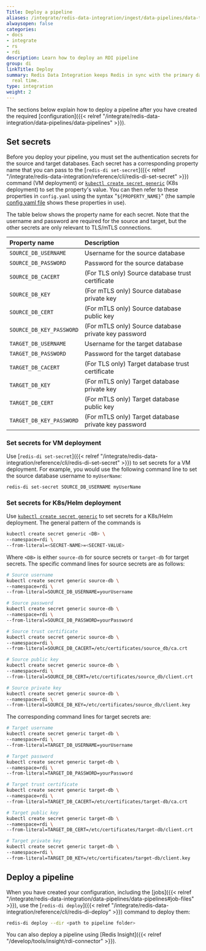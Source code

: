 ```yaml
---
Title: Deploy a pipeline
aliases: /integrate/redis-data-integration/ingest/data-pipelines/data-type-handling/
alwaysopen: false
categories:
- docs
- integrate
- rs
- rdi
description: Learn how to deploy an RDI pipeline
group: di
linkTitle: Deploy
summary: Redis Data Integration keeps Redis in sync with the primary database in near
  real time.
type: integration
weight: 2
---
```


The sections below explain how to deploy a pipeline after you have created the required
[configuration]({{< relref "/integrate/redis-data-integration/data-pipelines/data-pipelines" >}}).

## Set secrets

Before you deploy your pipeline, you must set the authentication secrets for the
source and target databases. Each secret has a corresponding property name that
you can pass to the
[`redis-di set-secret`]({{< relref "/integrate/redis-data-integration/reference/cli/redis-di-set-secret" >}})
command (VM deployment) or
[`kubectl create secret generic`](https://kubernetes.io/docs/reference/kubectl/generated/kubectl_create/kubectl_create_secret_generic/)
(K8s deployment) to set the property's value. You can then refer to these properties
in `config.yaml` using the syntax "`${PROPERTY_NAME}`"
(the sample [config.yaml file](#the-configyaml-file) shows these properties in use).

The table below shows the property name for each secret. Note that the
username and password are required for the source and target, but the other
secrets are only relevant to TLS/mTLS connections.

| Property name | Description |
| :-- | :-- |
| `SOURCE_DB_USERNAME` | Username for the source database |
| `SOURCE_DB_PASSWORD` | Password for the source database |
| `SOURCE_DB_CACERT` | (For TLS only) Source database trust certificate |
| `SOURCE_DB_KEY` | (For mTLS only) Source database private key |
| `SOURCE_DB_CERT` | (For mTLS only) Source database public key |
| `SOURCE_DB_KEY_PASSWORD` | (For mTLS only) Source database private key password |
| `TARGET_DB_USERNAME` | Username for the target database |
| `TARGET_DB_PASSWORD` | Password for the target database |
| `TARGET_DB_CACERT` | (For TLS only) Target database trust certificate |
| `TARGET_DB_KEY` | (For mTLS only) Target database private key |
| `TARGET_DB_CERT` | (For mTLS only) Target database public key |
| `TARGET_DB_KEY_PASSWORD` | (For mTLS only) Target database private key password |

### Set secrets for VM deployment

Use
[`redis-di set-secret`]({{< relref "/integrate/redis-data-integration/reference/cli/redis-di-set-secret" >}})
to set secrets for a VM deployment. For example, you would use the
following command line to set the source database username to `myUserName`:

```bash
redis-di set-secret SOURCE_DB_USERNAME myUserName
```

### Set secrets for K8s/Helm deployment

Use
[`kubectl create secret generic`](https://kubernetes.io/docs/reference/kubectl/generated/kubectl_create/kubectl_create_secret_generic/)
to set secrets for a K8s/Helm deployment. The general pattern of the commands is

```bash
kubectl create secret generic <DB> \
--namespace=rdi \
--from-literal=<SECRET-NAME>=<SECRET-VALUE>
```

Where `<DB>` is either `source-db` for source secrets or `target-db` for target secrets.
The specific command lines for source secrets are as follows:

```bash
# Source username
kubectl create secret generic source-db \
--namespace=rdi \
--from-literal=SOURCE_DB_USERNAME=yourUsername

# Source password
kubectl create secret generic source-db \
--namespace=rdi \
--from-literal=SOURCE_DB_PASSWORD=yourPassword

# Source trust certificate
kubectl create secret generic source-db \
--namespace=rdi \
--from-literal=SOURCE_DB_CACERT=/etc/certificates/source_db/ca.crt

# Source public key
kubectl create secret generic source-db \
--namespace=rdi \
--from-literal=SOURCE_DB_CERT=/etc/certificates/source_db/client.crt

# Source private key
kubectl create secret generic source-db \
--namespace=rdi \
--from-literal=SOURCE_DB_KEY=/etc/certificates/source_db/client.key
```

The corresponding command lines for target secrets are:

```bash
# Target username
kubectl create secret generic target-db \
--namespace=rdi \
--from-literal=TARGET_DB_USERNAME=yourUsername

# Target password
kubectl create secret generic target-db \
--namespace=rdi \
--from-literal=TARGET_DB_PASSWORD=yourPassword

# Target trust certificate
kubectl create secret generic target-db \
--namespace=rdi \
--from-literal=TARGET_DB_CACERT=/etc/certificates/target-db/ca.crt

# Target public key
kubectl create secret generic target-db \
--namespace=rdi \
--from-literal=TARGET_DB_CERT=/etc/certificates/target-db/client.crt

# Target private key
kubectl create secret generic target-db \
--namespace=rdi \
--from-literal=TARGET_DB_KEY=/etc/certificates/target-db/client.key
```

## Deploy a pipeline

When you have created your configuration, including the [jobs]({{< relref "/integrate/redis-data-integration/data-pipelines/data-pipelines#job-files" >}}), use the
[`redis-di deploy`]({{< relref "/integrate/redis-data-integration/reference/cli/redis-di-deploy" >}})
command to deploy them:

```bash
redis-di deploy --dir <path to pipeline folder>
```

You can also deploy a pipeline using [Redis Insight]({{< relref "/develop/tools/insight/rdi-connector" >}}).
